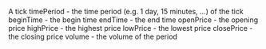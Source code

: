 A tick
  timePeriod   - the time period (e.g. 1 day, 15 minutes, ...) of the tick
   beginTime   - the begin time
   endTime      - the end time
   openPrice    - the opening price
   highPrice     - the highest price
   lowPrice       - the lowest price
   closePrice   - the closing price
   volume         - the volume of the period